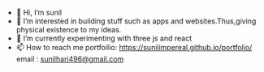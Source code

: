 - 👋 Hi, I’m sunil
- 👀 I’m interested in building stuff such as apps and websites.Thus,giving physical existence to my ideas.
- 🌱 I’m currently experimenting with three js and react
- 📫 How to reach me 
          portfoilio: https://sunilimpereal.github.io/portfolio/
          email : sunilhari496@gmail.com
          
          

<!---
sunilimpereal/sunilimpereal is a ✨ special ✨ repository because its `README.md` (this file) appears on your GitHub profile.
You can click the Preview link to take a look at your changes.
--->
